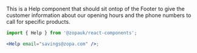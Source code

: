 This is a Help component that should sit ontop of the Footer to give the customer information about our opening hours and the phone numbers to call for specific products.

```jsx
import { Help } from '@zopauk/react-components';

<Help email="savings@zopa.com" />;
```
